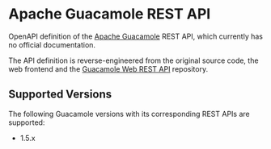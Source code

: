 # Apache Guacamole REST API

OpenAPI definition of the [Apache Guacamole][guacamole] REST API, which currently has no official documentation.

The API definition is reverse-engineered from the original source code, the web frontend and the [Guacamole Web REST API][guac-rest-api-unofficial] repository.

## Supported Versions

The following Guacamole versions with its corresponding REST APIs are supported:

- 1.5.x

<!-- References -->
[guacamole]: https://guacamole.apache.org
[guac-rest-api-unofficial]: https://github.com/ridvanaltun/guacamole-rest-api-documentation

